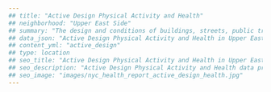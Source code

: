 ```yaml
---
## title: "Active Design Physical Activity and Health"
## neighborhood: "Upper East Side"
## summary: "The design and conditions of buildings, streets, public transportation and parks influence physical activity, use of active transportation and other healthy behavior. A neighborhood's features can also impact the safety of its residents."
## data_json: "Active Design Physical Activity and Health in Upper East Side"
## content_yml: "active_design"
## type: location
## seo_title: "Active Design Physical Activity and Health in Upper East Side"
## seo_description: "Active Design Physical Activity and Health data profile for the Upper East Side neighborhood of NYC."
## seo_image: "images/nyc_health_report_active_design_health.jpg"
---
```

